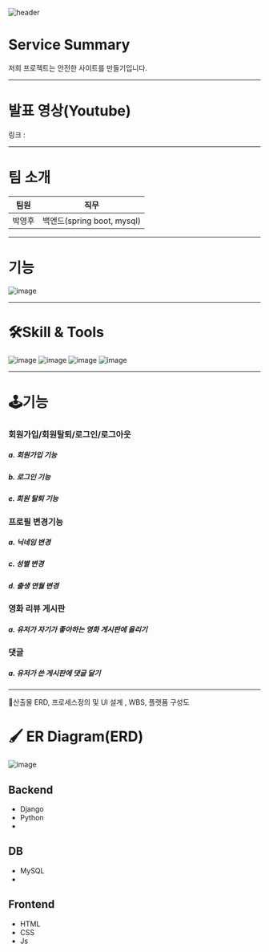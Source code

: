 ![header](https://capsule-render.vercel.app/api?type=wave&color=auto&height=200&section=header&text=6팀%20프로젝트&fontSize=50)

# Service Summary
저희 프로젝트는 안전한 사이트를 만들기입니다.

* * *
# 발표 영상(Youtube)
링크 :
* * *
# 팀 소개
팀원 | 직무
--- | ---
박영후 | 백엔드(spring boot, mysql)
* * *
# 기능
![image](https://user-images.githubusercontent.com/62082028/172765900-72b95f33-3649-44da-81b7-55ae2d4d67e5.png)

* * *
# 🛠Skill & Tools
![image](https://user-images.githubusercontent.com/62082028/171586629-1875ebdb-b4e4-45a5-9e84-9c334b3ba9d3.png)
![image](https://user-images.githubusercontent.com/62082028/171586733-bae910b2-5b28-4b5d-87a2-6d86fba19fef.png)
![image](https://user-images.githubusercontent.com/62082028/171586791-d18c2265-3382-4573-a230-aaa8d9c21557.png)
![image](https://user-images.githubusercontent.com/62082028/171586851-1589baeb-fe41-44ad-817b-8682304a65ca.png)



* * *
# 🕹기능
### 회원가입/회원탈퇴/로그인/로그아웃
##### a. 회원가입 기능
##### b. 로그인 기능
##### e. 회원 탈퇴 기능

### 프로필 변경기능
##### a. 닉네임 변경
##### c. 성별 변경
##### d. 출생 연월 변경

### 영화 리뷰 게시판
##### a. 유저가 자기가 좋아하는 영화 게시판에 올리기

### 댓글
##### a. 유저가 쓴 게시판에 댓글 달기

* * *
🎊산출물
ERD, 프로세스정의 및 UI 설계 , WBS, 플랫폼 구성도

# 🖌 ER Diagram(ERD)
![image](https://user-images.githubusercontent.com/62082028/171817463-1fd11ddf-f080-4ac8-bb32-5fb0aaa6d31d.png)


## Backend
- Django
- Python
- 
## DB
- MySQL
- 
## Frontend
- HTML
- CSS
- Js
